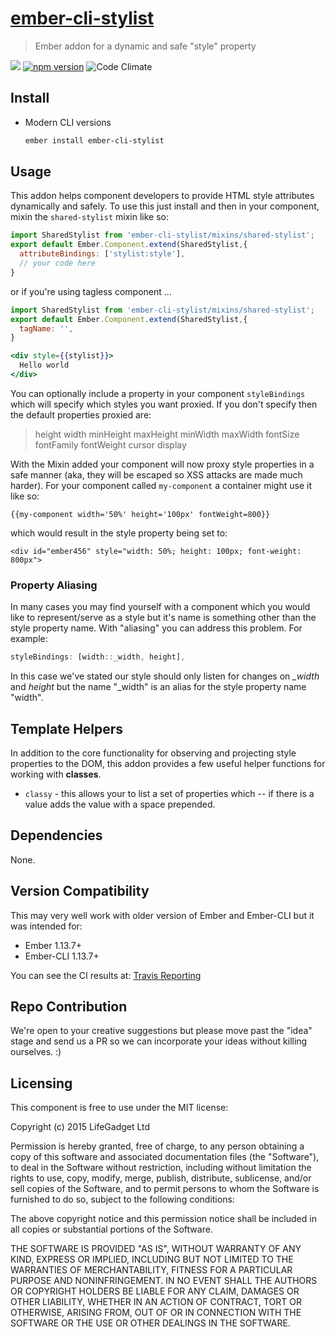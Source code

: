 # [ember-cli-stylist](https://github.com/lifegadget/ember-cli-stylist)
> Ember addon for a dynamic and safe "style" property

![ ](https://travis-ci.org/lifegadget/ember-cli-stylist.svg) [![npm version](https://badge.fury.io/js/ember-cli-stylist.svg)](http://badge.fury.io/js/ember-cli-stylist) ![Code Climate](https://codeclimate.com/github/lifegadget/ember-cli-stylist/badges/gpa.svg)

## Install ##
- Modern CLI versions

    ````bash
    ember install ember-cli-stylist
    ````

## Usage ##
This addon helps component developers to provide HTML style attributes dynamically and safely. To use this just install and then in your component, mixin the `shared-stylist` mixin like so:

```javascript
import SharedStylist from 'ember-cli-stylist/mixins/shared-stylist';
export default Ember.Component.extend(SharedStylist,{
  attributeBindings: ['stylist:style'],
  // your code here
}
```

or if you're using tagless component ...

```javascript
import SharedStylist from 'ember-cli-stylist/mixins/shared-stylist';
export default Ember.Component.extend(SharedStylist,{
  tagName: '',
}
```

```handlebars
<div style={{stylist}}>
  Hello world
</div>
```

You can optionally include a property in your component `styleBindings` which will specify which styles you want  proxied. If you don't specify then the default properties proxied are:

> height width minHeight maxHeight minWidth maxWidth fontSize fontFamily fontWeight cursor display

With the Mixin added your component will now proxy style properties in a safe manner (aka, they will be escaped so XSS attacks are made much harder). For your component called `my-component` a container might use it like so:

    {{my-component width='50%' height='100px' fontWeight=800}}

which would result in the style property being set to:

    <div id="ember456" style="width: 50%; height: 100px; font-weight: 800px">

### Property Aliasing

In many cases you may find yourself with a component which you would like to represent/serve as a style but it's name is something other than the style property name. With "aliasing" you can address this problem. For example:

```javascript
styleBindings: [width::_width, height],
```

In this case we've stated our style should only listen for changes on *_width* and _height_ but the name "_width" is an alias for the style property name "width".

## Template Helpers

In addition to the core functionality for observing and projecting style properties to the DOM, this addon provides a few useful helper functions for working with **classes**.

- `classy` - this allows your to list a set of properties which -- if there is a value adds the value with a space prepended.


## Dependencies

None.

## Version Compatibility

This may very well work with older version of Ember and Ember-CLI but it was intended for:

- Ember 1.13.7+
- Ember-CLI 1.13.7+

You can see the CI results at: [Travis Reporting](https://travis-ci.org/lifegadget/ember-cli-stylist)

## Repo Contribution

We're open to your creative suggestions but please move past the "idea" stage
and send us a PR so we can incorporate your ideas without killing ourselves. :)

## Licensing

This component is free to use under the MIT license:

Copyright (c) 2015 LifeGadget Ltd

Permission is hereby granted, free of charge, to any person obtaining a copy of
this software and associated documentation files (the "Software"), to deal in
the Software without restriction, including without limitation the rights to
use, copy, modify, merge, publish, distribute, sublicense, and/or sell copies
of the Software, and to permit persons to whom the Software is furnished to do
so, subject to the following conditions:

The above copyright notice and this permission notice shall be included in all
copies or substantial portions of the Software.

THE SOFTWARE IS PROVIDED "AS IS", WITHOUT WARRANTY OF ANY KIND, EXPRESS OR
IMPLIED, INCLUDING BUT NOT LIMITED TO THE WARRANTIES OF MERCHANTABILITY,
FITNESS FOR A PARTICULAR PURPOSE AND NONINFRINGEMENT. IN NO EVENT SHALL THE
AUTHORS OR COPYRIGHT HOLDERS BE LIABLE FOR ANY CLAIM, DAMAGES OR OTHER
LIABILITY, WHETHER IN AN ACTION OF CONTRACT, TORT OR OTHERWISE, ARISING FROM,
OUT OF OR IN CONNECTION WITH THE SOFTWARE OR THE USE OR OTHER DEALINGS IN THE
SOFTWARE.
